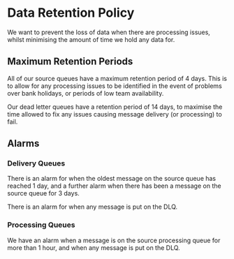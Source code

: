 # Data Retention Policy

We want to prevent the loss of data when there are processing issues, whilst minimising the amount of time we hold any
data for.

## Maximum Retention Periods

All of our source queues have a maximum retention period of 4 days. This is to allow for any processing issues to be
identified in the event of problems over bank holidays, or periods of low team availability.

Our dead letter queues have a retention period of 14 days, to maximise the time allowed to fix any issues causing
message delivery (or processing) to fail.

## Alarms

### Delivery Queues

There is an alarm for when the oldest message on the source queue has reached 1 day, and a further alarm when there has
been a
message on the source queue for 3 days.

There is an alarm for when any message is put on the DLQ.

### Processing Queues

We have an alarm when a message is on the source processing queue for more than 1 hour, and when any message is put on
the DLQ.
